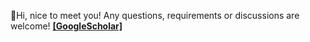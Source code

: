 👋Hi, nice to meet you! Any questions, requirements or discussions are welcome! [**\[GoogleScholar\]**](https://scholar.google.com.hk/citations?user=LXWdplYAAAAJ&hl=zh-CN)
